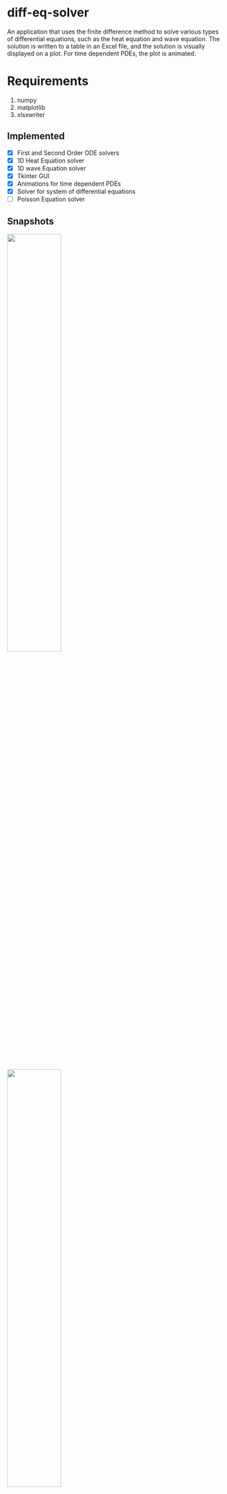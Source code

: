 # diff-eq-solver

An application that uses the finite difference method to solve various types of differential equations, such as the
heat equation and wave equation. The solution is written to a table in an Excel file, and the solution is visually 
displayed on a plot. For time dependent PDEs, the plot is animated.  

# Requirements
1. numpy
2. matplotlib
3. xlsxwriter


## Implemented
- [x] First and Second Order ODE solvers 
- [x] 1D Heat Equation solver
- [x] 1D wave Equation solver
- [x] Tkinter GUI
- [x] Animations for time dependent PDEs
- [x] Solver for system of differential equations
- [ ] Poisson Equation solver

## Snapshots

<div>
  <img src="https://user-images.githubusercontent.com/46363213/103620517-79eebb80-4ee8-11eb-825f-ef99108c1fda.PNG" width="50%">
  <img src="https://user-images.githubusercontent.com/46363213/103533932-d6979b00-4e42-11eb-8df8-9e55b5f5293a.PNG" width=50%>
  <img src="https://user-images.githubusercontent.com/46363213/103533938-d8f9f500-4e42-11eb-9012-603e7f2cfd01.gif" width=50%>
</div>
